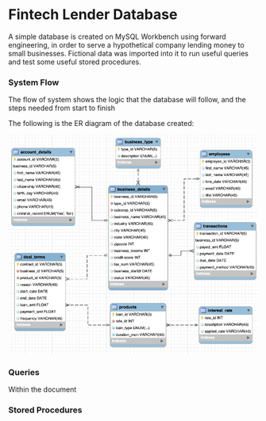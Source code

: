 # Fintech Lender Database

A simple database is created on MySQL Workbench using forward engineering, in order to serve a hypothetical company lending money to small businesses. Fictional data was imported into it to run useful queries and test some useful stored procedures.

### System Flow
The flow of system shows the logic that the database will follow, and the steps needed from start to finish

The following is the ER diagram of the database created:

![alt text](https://github.com/marcelmazzanti/SQL-fintech-database/blob/563928dbc824d6b3f7172a4ec027d87acdb39645/ER%20Diagram%20fintech.png)

### Queries
Within the document 
### Stored Procedures

